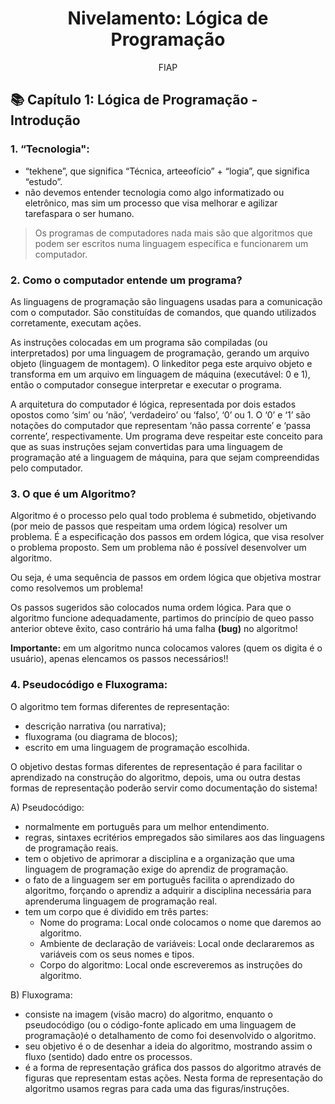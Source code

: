<div align="center">

# Nivelamento: Lógica de Programação
FIAP

</div>

## 📚 Capítulo 1: Lógica de Programação - Introdução

### 1. “Tecnologia":
- “tekhene”, que significa “Técnica, arteeofício” + “logia”, que significa “estudo”.
- não   devemos   entender   tecnologia   como   algo   informatizado   ou eletrônico,  mas  sim  um  processo  que  visa  melhorar  e  agilizar  tarefaspara  o  ser humano. 

> Os programas de computadores nada mais são que algoritmos que podem ser escritos numa linguagem específica e funcionarem um computador.

### 2. Como o computador entende um programa?

As linguagens  de  programação  são  linguagens  usadas  para  a  comunicação com  o  computador.  São  constituídas  de  comandos,  que  quando utilizados corretamente, executam ações. 

As instruções colocadas em um programa são compiladas (ou interpretados) por  uma  linguagem  de  programação, gerando  um  arquivo  objeto  (linguagem  de montagem).  O  linkeditor  pega  este  arquivo  objeto  e  transforma  em  um  arquivo  em linguagem de máquina (executável: 0 e 1), então o computador consegue interpretar e executar o programa.

A arquitetura  do  computador  é  lógica, representada  por  dois estados  opostos  como ‘sim’ ou ‘não’, ‘verdadeiro’ ou ‘falso’, ‘0’ ou  1.  O ‘0’ e ‘1’ são notações do computador que representam ‘não  passa  corrente’ e ‘passa  corrente’, respectivamente. Um  programa  deve  respeitar  este  conceito  para  que  as  suas instruções sejam convertidas para uma linguagem de programação até a linguagem de máquina, para que sejam compreendidas pelo computador.

### 3. O que é um Algoritmo?

Algoritmo é o processo pelo qual todo problema é submetido, objetivando (por meio de passos que respeitam uma ordem lógica) resolver um problema. É a especificação dos passos em ordem lógica, que visa resolver o problema proposto. Sem um problema não é possível desenvolver um algoritmo.

Ou seja, é uma sequência de passos em ordem lógica que objetiva mostrar como resolvemos um problema!

Os passos sugeridos são colocados numa ordem lógica. Para que o algoritmo funcione adequadamente, partimos do princípio de queo passo anterior obteve êxito, caso contrário há uma falha **(bug)** no algoritmo!

**Importante:** em um algoritmo nunca colocamos valores (quem os digita é o usuário), apenas elencamos os passos necessários!!

### 4. Pseudocódigo e Fluxograma:

O algoritmo tem formas diferentes de representação:
- descrição  narrativa  (ou  narrativa);
- fluxograma  (ou  diagrama  de blocos);
- escrito em uma linguagem de programação escolhida.

O  objetivo  destas  formas  diferentes  de  representação  é  para facilitar  o  aprendizado  na  construção  do  algoritmo,  depois,  uma  ou  outra  destas formas de representação poderão servir como documentação do sistema!

A) Pseudocódigo:

- normalmente em português para um melhor entendimento.
- regras, sintaxes ecritérios empregados são similares aos das linguagens de programação  reais.
- tem o objetivo de aprimorar a disciplina e a organização que uma linguagem de programação exige do aprendiz de programação. 
- o fato de a linguagem ser em português facilita o aprendizado do algoritmo, forçando o aprendiz a adquirir a disciplina necessária para aprenderuma linguagem de programação real.
- tem um corpo que é dividido em três partes:
  - Nome do programa: Local onde colocamos o nome que daremos ao algoritmo.
  - Ambiente de declaração de variáveis: Local onde declararemos as variáveis com os seus nomes e tipos.
  - Corpo do algoritmo: Local onde escreveremos as instruções do algoritmo.

B) Fluxograma:
-  consiste na imagem (visão macro) do algoritmo, enquanto o pseudocódigo (ou o código-fonte aplicado em uma linguagem de programação)é o detalhamento de como foi desenvolvido o algoritmo.
- seu objetivo é o de desenhar a ideia do algoritmo, mostrando assim o fluxo (sentido) dado entre os processos.
- é a forma de representação gráfica dos passos do algoritmo através de figuras que representam estas ações. Nesta forma de representação do algoritmo usamos regras para cada uma das figuras/instruções.

